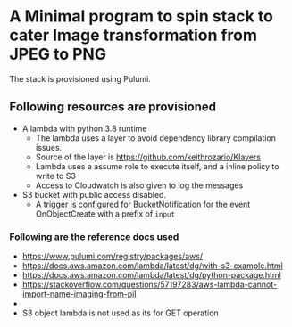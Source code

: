 # A Minimal program to spin stack to cater Image transformation from JPEG to PNG

The stack is provisioned using Pulumi.

## Following resources are provisioned
* A lambda with python 3.8 runtime
  * The lambda uses a layer to avoid dependency library compilation issues.
  * Source of the layer is https://github.com/keithrozario/Klayers
  * Lambda uses a assume role to execute itself, and a inline policy to write to S3
  * Access to Cloudwatch is also given to log the messages
* S3 bucket with public access disabled.
  * A trigger is configured for BucketNotification for the event OnObjectCreate with a 
    prefix of `input`

### Following are the reference docs used
* https://www.pulumi.com/registry/packages/aws/
* https://docs.aws.amazon.com/lambda/latest/dg/with-s3-example.html
* https://docs.aws.amazon.com/lambda/latest/dg/python-package.html
* https://stackoverflow.com/questions/57197283/aws-lambda-cannot-import-name-imaging-from-pil
* 
* S3 object lambda is not used as its for GET operation